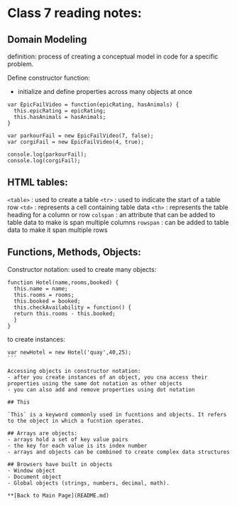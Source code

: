 # Class 7 reading notes:

## Domain Modeling
definition: process of creating a conceptual model in code for a specific problem.

Define constructor function:
- initialize and define properties across many objects at once

````
var EpicFailVideo = function(epicRating, hasAnimals) {
  this.epicRating = epicRating;
  this.hasAnimals = hasAnimals;
}

var parkourFail = new EpicFailVideo(7, false);
var corgiFail = new EpicFailVideo(4, true);

console.log(parkourFail);
console.log(corgiFail);
````

## HTML tables:

`<table>` : used to create a table
`<tr>` : used to indicate the start of a table row
`<td>` : represents a cell containing table data
`<th>` : represents the table heading for a column or row
`colspan` : an attribute that can be added to table data to make is span multiple columns
`rowspan` : can be added to table data to make it span multiple rows

## Functions, Methods, Objects:

Constructor notation: used to create many objects:
````
function Hotel(name,rooms,booked) {
  this.name = name;
  this.rooms = rooms;
  this.booked = booked;
  this.checkAvailability = function() {
  return this.rooms - this.booked;
  }
}
````
to create instances:


````
var newHotel = new Hotel('quay',40,25);
```

Accessing objects in constructor notation:
- after you create instances of an object, you cna access their properties using the same dot notation as other objects
- you can also add and remove properties using dot notation

## This

`This` is a keyword commonly used in fucntions and objects. It refers to the object in which a fucntion operates. 

## Arrays are objects:
- arrays hold a set of key value pairs
- the key for each value is its index number
- arrays and objects can be combined to create complex data structures

## Browsers have built in objects
- Window object
- Document object
- Global objects (strings, numbers, decimal, math).

**[Back to Main Page](README.md)



